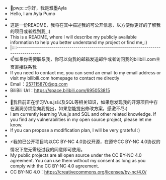 - 👋pwp::::你好，我是濮墨Ayla
- Hello, I am Ayla Pumo
- 
- 这是一份README，我将在其中描述我的可公开信息，以方便你更好的了解我的项目或者找到我_:)
- This is a README, where I will describe my publicly available information to help you better understand my project or find me_:)
- |::::--------------------------------------------------------------------------------------
- 📫如果你需要联系我，你可以向我的邮箱发送邮件或者访问我的bilibili.com主页直接联系我
- If you need to contact me, you can send an email to my email address or visit my bilibili.com homepage to contact me directly
- Email：257115870@qq.com
- BiliBili Url：https://space.bilibili.com/695053815
- 
- 🌱我目前正在学习Vue.js以及SQL等相关知识，如果您发现我的开源项目中存在漏洞劳烦您向我提出，如果您能提出修改方案，感激不尽:)
- I am currently learning Vue.js and SQL and other related knowledge. If you find any vulnerabilities in my open source project, please let me know.
- If you can propose a modification plan, I will be very grateful :)
- 
- ⚡我的已公开项目均以CC BY-NC 4.0协议开源，在遵守CC BY-NC 4.0协议的情况下您无需经过我的同意即可使用。
- My public projects are all open source under the CC BY-NC 4.0 agreement. You can use them without my consent as long as you comply with the CC BY-NC 4.0 agreement.
- CC BY-NC 4.0：https://creativecommons.org/licenses/by-nc/4.0/
